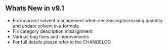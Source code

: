 Whats New in v9.1
--------------------------
- Fix incorrect solvent management when decreasing/increasing quantity and update solvent in a formula
- Fix category description misalignment
- Various bug fixes and improvements
- For full details please refer to the CHANGELOG
